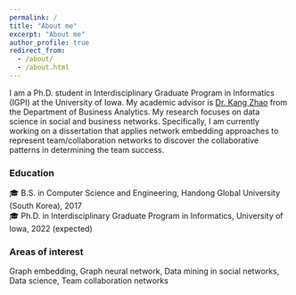 ```yaml
---
permalink: /
title: "About me"
excerpt: "About me"
author_profile: true
redirect_from: 
  - /about/
  - /about.html
---
```

I am a Ph.D. student in Interdisciplinary Graduate Program in Informatics (IGPI) at the University of Iowa. My academic advisor is [Dr. Kang Zhao](https://tippie.uiowa.edu/people/kang-zhao) from the Department of Business Analytics. My research focuses on data science in social and business networks. Specifically, I am currently working on a dissertation that applies network embedding approaches to represent team/collaboration networks to discover the collaborative patterns in determining the team success.

### Education
🎓 B.S. in Computer Science and Engineering, Handong Global University (South Korea), 2017 <br>
🎓 Ph.D. in Interdisciplinary Graduate Program in Informatics, University of Iowa, 2022 (expected)

### Areas of interest
Graph embedding, Graph neural network, Data mining in social networks, Data science, Team collaboration networks



